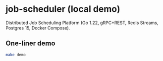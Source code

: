 # job-scheduler (local demo)

Distributed Job Scheduling Platform (Go 1.22, gRPC+REST, Redis Streams, Postgres 15, Docker Compose).

## One-liner demo

```bash
make demo
